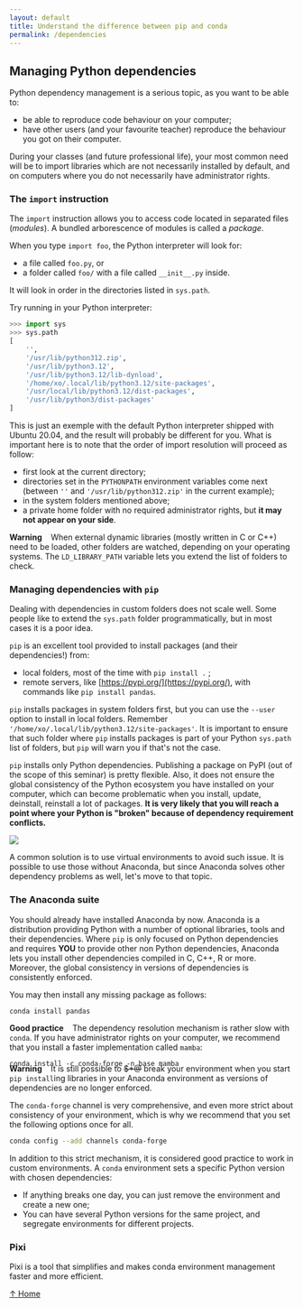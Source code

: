 ```yaml
---
layout: default
title: Understand the difference between pip and conda
permalink: /dependencies
---
```


## Managing Python dependencies

Python dependency management is a serious topic, as you want to be able to:

- be able to reproduce code behaviour on your computer;
- have other users (and your favourite teacher) reproduce the behaviour you got on their computer.

During your classes (and future professional life), your most common need will be to import libraries which are not necessarily installed by default, and on computers where you do not necessarily have administrator rights.

### The `import` instruction

The `import` instruction allows you to access code located in separated files (_modules_). A bundled arborescence of modules is called a _package_.

When you type `import foo`, the Python interpreter will look for:

- a file called `foo.py`, or
- a folder called `foo/` with a file called `__init__.py` inside.

It will look in order in the directories listed in `sys.path`.

Try running in your Python interpreter:

```python
>>> import sys
>>> sys.path
[
    '',
    '/usr/lib/python312.zip',
    '/usr/lib/python3.12',
    '/usr/lib/python3.12/lib-dynload',
    '/home/xo/.local/lib/python3.12/site-packages',
    '/usr/local/lib/python3.12/dist-packages',
    '/usr/lib/python3/dist-packages'
]
```

This is just an exemple with the default Python interpreter shipped with Ubuntu 20.04, and the result will probably be different for you.
What is important here is to note that the order of import resolution will proceed as follow:

- first look at the current directory;
- directories set in the `PYTHONPATH` environment variables come next  
  (between `''` and `'/usr/lib/python312.zip'` in the current example);
- in the system folders mentioned above;
- a private home folder with no required administrator rights, but **it may not appear on your side**.

<div class="alert alert-warning">
<b>Warning</b> &nbsp;&nbsp; When external dynamic libraries (mostly written in C or C++) need to be loaded, other folders are watched, depending on your operating systems. The <code>LD_LIBRARY_PATH</code> variable lets you extend the list of folders to check.
</div>

### Managing dependencies with `pip`

Dealing with dependencies in custom folders does not scale well. Some people like to extend the `sys.path` folder programmatically, but in most cases it is a poor idea.

`pip` is an excellent tool provided to install packages (and their dependencies!) from:

- local folders, most of the time with `pip install .` ;
- remote servers, like [https://pypi.org/](https://pypi.org/), with commands like `pip install pandas`.

`pip` installs packages in system folders first, but you can use the `--user` option to install in local folders. Remember `'/home/xo/.local/lib/python3.12/site-packages'`. It is important to ensure that such folder where `pip` installs packages is part of your Python `sys.path` list of folders, but `pip` will warn you if that's not the case.

`pip` installs only Python dependencies. Publishing a package on PyPI (out of the scope of this seminar) is pretty flexible. Also, it does not ensure the global consistency of the Python ecosystem you have installed on your computer, which can become problematic when you install, update, deinstall, reinstall a lot of packages. **It is very likely that you will reach a point where your Python is "broken" because of dependency requirement conflicts.**

<img class="giphy" src="https://media.giphy.com/media/F7yLXA5fJ5sLC/giphy.webp"/>

A common solution is to use virtual environments to avoid such issue. It is possible to use those without Anaconda, but since Anaconda solves other dependency problems as well, let's move to that topic.

### The Anaconda suite

You should already have installed Anaconda by now. Anaconda is a distribution providing Python with a number of optional libraries, tools and their dependencies. Where `pip` is only focused on Python dependencies and requires **YOU** to provide other non Python dependencies, Anaconda lets you install other dependencies compiled in C, C++, R or more. Moreover, the global consistency in versions of dependencies is consistently enforced.

You may then install any missing package as follows:

```text
conda install pandas
```

<div class="alert alert-success">
<b>Good practice</b> &nbsp;&nbsp; The dependency resolution mechanism is rather slow with <code>conda</code>. If you have administrator rights on your computer, we recommend that you install a faster implementation called <code>mamba</code>:

<pre style="margin-top: 1em; margin-bottom: -.5em;"><code>conda install -c conda-forge -n base mamba</code></pre>
</div>

<div class="alert alert-danger">
<b>Warning</b> &nbsp;&nbsp; It is still possible to <span style="text-decoration: line-through">$*@</span> break your environment when you start <code>pip install</code>ing libraries in your Anaconda environment as versions of dependencies are no longer enforced.
</div>

The `conda-forge` channel is very comprehensive, and even more strict about consistency of your environment, which is why we recommend that you set the following options once for all.

```sh
conda config --add channels conda-forge
```

In addition to this strict mechanism, it is considered good practice to work in custom environments. A `conda` environment sets a specific Python version with chosen dependencies:

- If anything breaks one day, you can just remove the environment and create a new one;
- You can have several Python versions for the same project, and segregate environments for different projects.

### Pixi

Pixi is a tool that simplifies and makes conda environment management faster and more efficient.

[↑ Home](.)
